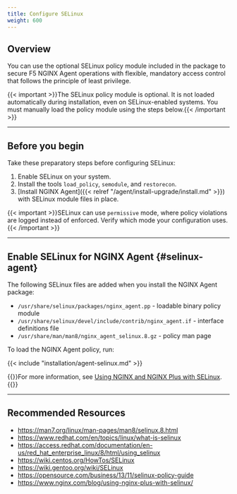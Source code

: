 ```yaml
---
title: Configure SELinux
weight: 600
---
```


## Overview

You can use the optional SELinux policy module included in the package to secure F5 NGINX Agent operations with flexible, mandatory access control that follows the principle of least privilege.

{{< important >}}The SELinux policy module is optional. It is not loaded automatically during installation, even on SELinux-enabled systems. You must manually load the policy module using the steps below.{{< /important >}}

---

## Before you begin

Take these preparatory steps before configuring SELinux:

1. Enable SELinux on your system.
2. Install the tools `load_policy`, `semodule`, and `restorecon`.
3. [Install NGINX Agent]({{< relref "/agent/install-upgrade/install.md" >}}) with SELinux module files in place.

{{< important >}}SELinux can use `permissive` mode, where policy violations are logged instead of enforced. Verify which mode your configuration uses.{{< /important >}}

---

## Enable SELinux for NGINX Agent {#selinux-agent}

The following SELinux files are added when you install the NGINX Agent package:

- `/usr/share/selinux/packages/nginx_agent.pp` - loadable binary policy module
- `/usr/share/selinux/devel/include/contrib/nginx_agent.if` - interface definitions file
- `/usr/share/man/man8/nginx_agent_selinux.8.gz` - policy man page

To load the NGINX Agent policy, run:

{{< include "installation/agent-selinux.md" >}}

{{<see-also>}}For more information, see [Using NGINX and NGINX Plus with SELinux](https://www.nginx.com/blog/using-nginx-plus-with-selinux/).{{</see-also>}}

---

## Recommended Resources

- <https://man7.org/linux/man-pages/man8/selinux.8.html>
- <https://www.redhat.com/en/topics/linux/what-is-selinux>
- <https://access.redhat.com/documentation/en-us/red_hat_enterprise_linux/8/html/using_selinux>
- <https://wiki.centos.org/HowTos/SELinux>
- <https://wiki.gentoo.org/wiki/SELinux>
- <https://opensource.com/business/13/11/selinux-policy-guide>
- <https://www.nginx.com/blog/using-nginx-plus-with-selinux/>
